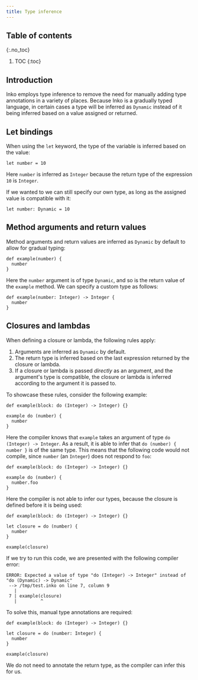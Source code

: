 ```yaml
---
title: Type inference
---
```

<!-- vale off -->

## Table of contents
{:.no_toc}

1. TOC
{:toc}

## Introduction

Inko employs type inference to remove the need for manually adding type
annotations in a variety of places. Because Inko is a gradually typed language,
in certain cases a type will be inferred as `Dynamic` instead of it being
inferred based on a value assigned or returned.

## Let bindings

When using the `let` keyword, the type of the variable is inferred based on the
value:

```inko
let number = 10
```

Here `number` is inferred as `Integer` because the return type of the expression
`10` is `Integer`.

If we wanted to we can still specify our own type, as long as the assigned value
is compatible with it:

```inko
let number: Dynamic = 10
```

## Method arguments and return values

Method arguments and return values are inferred as `Dynamic` by default to allow
for gradual typing:

```inko
def example(number) {
  number
}
```

Here the `number` argument is of type `Dynamic`, and so is the return value of
the `example` method. We can specify a custom type as follows:

```inko
def example(number: Integer) -> Integer {
  number
}
```

## Closures and lambdas

When defining a closure or lambda, the following rules apply:

1. Arguments are inferred as `Dynamic` by default.
1. The return type is inferred based on the last expression returned by the
   closure or lambda.
1. If a closure or lambda is passed _directly_ as an argument, and the
   argument's type is compatible, the closure or lambda is inferred according to
   the argument it is passed to.

To showcase these rules, consider the following example:

```inko
def example(block: do (Integer) -> Integer) {}

example do (number) {
  number
}
```

Here the compiler knows that `example` takes an argument of type `do (Integer)
-> Integer`. As a result, it is able to infer that `do (number) { number }` is
of the same type. This means that the following code would not compile, since
`number` (an `Integer`) does not respond to `foo`:

```inko
def example(block: do (Integer) -> Integer) {}

example do (number) {
  number.foo
}
```

Here the compiler is not able to infer our types, because the closure is defined
before it is being used:

```inko
def example(block: do (Integer) -> Integer) {}

let closure = do (number) {
  number
}

example(closure)
```

If we try to run this code, we are presented with the following compiler error:

```
ERROR: Expected a value of type "do (Integer) -> Integer" instead of "do (Dynamic) -> Dynamic"
 --> /tmp/test.inko on line 7, column 9
   |
 7 | example(closure)
   |         ^
```

To solve this, manual type annotations are required:

```inko
def example(block: do (Integer) -> Integer) {}

let closure = do (number: Integer) {
  number
}

example(closure)
```

We do not need to annotate the return type, as the compiler can infer this for
us.
